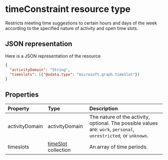 # timeConstraint resource type

Restricts meeting time suggestions to certain hours and days of the week according to the specified nature of activity and open time slots.

## JSON representation

Here is a JSON representation of the resource

<!-- {
  "blockType": "resource",
  "optionalProperties": [

  ],
  "@odata.type": "microsoft.graph.timeConstraint"
}-->

```json
{
  "activityDomain": "String",
  "timeslots": [{"@odata.type": "microsoft.graph.timeSlot"}]
}

```
## Properties
| Property	   | Type	|Description|
|:---------------|:--------|:----------|
|activityDomain|activityDomain|The nature of the activity, optional. The possible values are: `work`, `personal`, `unrestricted`, or `unknown`.|
|timeslots|[timeSlot](timeslot.md) collection|An array of time periods.|

<!-- uuid: 8fcb5dbc-d5aa-4681-8e31-b001d5168d79
2015-10-25 14:57:30 UTC -->
<!-- {
  "type": "#page.annotation",
  "description": "timeConstraint resource",
  "keywords": "",
  "section": "documentation",
  "tocPath": ""
}-->
